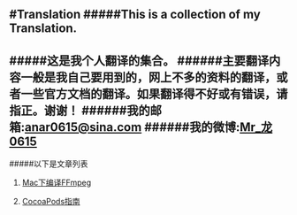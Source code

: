 #Translation
#####This is a collection of my Translation.
--
#####这是我个人翻译的集合。
######主要翻译内容一般是我自己要用到的，网上不多的资料的翻译，或者一些官方文档的翻译。如果翻译得不好或有错误，请指正。谢谢！
######我的邮箱:[anar0615@sina.com](mailto:anar0615@sina.com)
######我的微博:[Mr_龙0615](http://weibo.com/409498119)
--
#####以下是文章列表
1. [Mac下编译FFmpeg](https://github.com/Kito0615/Translations/blob/master/TranslationFiles/CompilationGuideForMacOS.md)

2. [CocoaPods指南](https://github.com/Kito0615/Translations/blob/master/TranslationFiles/CocoaPodsGuides.md)